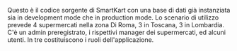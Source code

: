 Questo è il codice sorgente di SmartKart con una base di dati già instanziata sia in development mode che in production mode. Lo scenario di utilizzo prevede 4 supermercati nella zona Di Roma, 3 in Toscana, 3 in Lombardia. C'è un admin preregistrato, i rispettivi manager dei supermercati, ed alcuni utenti. In tre costituiscono i ruoli dell'applicazione.  
